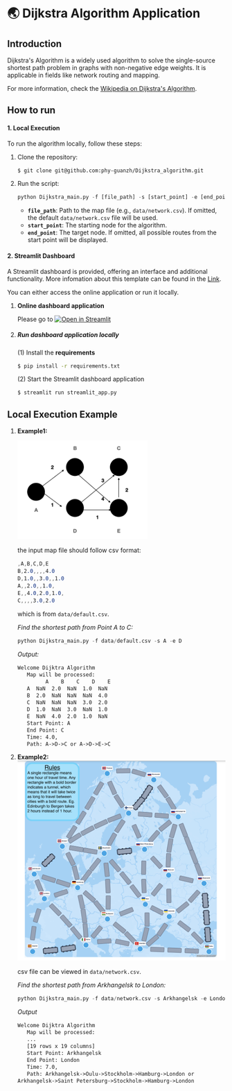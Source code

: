 # 🌏 Dijkstra Algorithm Application

## Introduction
Dijkstra's Algorithm is a widely used algorithm to solve the single-source shortest path problem in graphs with non-negative edge weights. It is applicable in fields like network routing and mapping.

For more information, check the [Wikipedia on Dijkstra's Algorithm](https://en.wikipedia.org/wiki/Dijkstra%27s_algorithm).

## How to run

#### 1. Local Execution

To run the algorithm locally, follow these steps:

1. Clone the repository:
   ```bash
   $ git clone git@github.com:phy-guanzh/Dijkstra_algorithm.git
   ```
2. Run the script:
    ```python
   python Dijkstra_main.py -f [file_path] -s [start_point] -e [end_point]
   ```
   
   - **`file_path`**: Path to the map file (e.g., `data/network.csv`). If omitted, the default `data/network.csv` file will be used.
   - **`start_point`**: The starting node for the algorithm.
   - **`end_point`**: The target node. If omitted, all possible routes from the start point will be displayed.
   

#### 2. Streamlit Dashboard

A Streamlit dashboard is provided, offering an interface and additional functionality. More infomation about this template can be found in the [Link](https://github.com/streamlit/gdp-dashboard-template).  

You can either access the online application or run it locally.

1. **Online dashboard application**

   Please go to [![Open in Streamlit](https://static.streamlit.io/badges/streamlit_badge_black_white.svg)](https://dashboard-dijkstra-zhe.streamlit.app/)

2. ##### Run dashboard application locally

   (1) Install the **requirements**

   ```bash
   $ pip install -r requirements.txt
   ```

   (2) Start the Streamlit dashboard application

   ```bash
   $ streamlit run streamlit_app.py
   ```

## Local Execution Example

   1. **Example1:** <br>
   
      <img src="plots/Default_map1.png" alt="simple map" width="300">
   
      the input map file should follow csv format:  <br>

      ```css
      ,A,B,C,D,E
      B,2.0,,,,4.0
      D,1.0,,3.0,,1.0
      A,,2.0,,1.0,
      E,,4.0,2.0,1.0,
      C,,,,3.0,2.0
      ```
      which is from `data/default.csv`. <br>
   
      *Find the shortest path from Point A to C:*
      ```python
      python Dijkstra_main.py -f data/default.csv -s A -e D
      ```
   
      *Output:*
      ```
      Welcome Dijktra Algorithm
         Map will be processed: 
               A    B    C    D    E
         A  NaN  2.0  NaN  1.0  NaN
         B  2.0  NaN  NaN  NaN  4.0
         C  NaN  NaN  NaN  3.0  2.0
         D  1.0  NaN  3.0  NaN  1.0
         E  NaN  4.0  2.0  1.0  NaN
         Start Point: A 
         End Point: C 
         Time: 4.0, 
         Path: A->D->C or A->D->E->C 
      ```
   
   
   2. **Example2:** <br>
   <img src = 'plots/Default_map2.png' alt = "map2" width = '500'> <br>
   
      csv file can be viewed in `data/network.csv`.

      *Find the shortest path from Arkhangelsk to London:*
   
      ```python
      python Dijkstra_main.py -f data/network.csv -s Arkhangelsk -e London
      ```
      *Output*
      ```
      Welcome Dijktra Algorithm
         Map will be processed: 
         ...
         [19 rows x 19 columns]
         Start Point: Arkhangelsk 
         End Point: London 
         Time: 7.0, 
         Path: Arkhangelsk->Oulu->Stockholm->Hamburg->London or Arkhangelsk->Saint Petersburg->Stockholm->Hamburg->London 
      ```
      